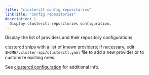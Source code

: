 ```yaml
---
title: "clusterctl config repositories"
linkTitle: "config repositories"
description: |
  Display clusterctl repositories configuration.
---
```


Display the list of providers and their repository configurations.

clusterctl ships with a list of known providers; if necessary, edit `$HOME/.cluster-api/clusterctl.yaml` file to add a new provider or to customize existing ones.

See [clusterctl configuration](./../configuration.md) for additional info.